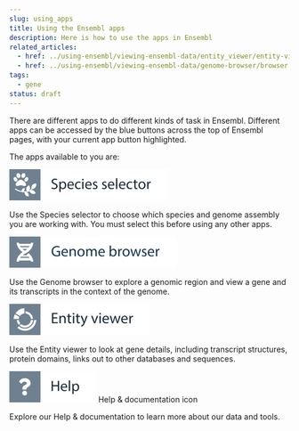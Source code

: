 ```yaml
---
slug: using_apps
title: Using the Ensembl apps
description: Here is how to use the apps in Ensembl
related_articles:
  - href: ../using-ensembl/viewing-ensembl-data/entity_viewer/entity-viewer.md
  - href: ../using-ensembl/viewing-ensembl-data/genome-browser/browser.md
tags:
  - gene
status: draft
---
```


There are different apps to do different kinds of task in Ensembl. Different apps can be accessed by the blue buttons across the top of Ensembl pages, with your current app button highlighted.

The apps available to you are:

![](../../img/id-species-selector.svg)

Use the Species selector to choose which species and genome assembly you are working with. You must select this before using any other apps.

![](../../img/id-genome-browser.svg)

Use the Genome browser to explore a genomic region and view a gene and its transcripts in the context of the genome.

![](../../img/id-entity-viewer.svg)

Use the Entity viewer to look at gene details, including transcript structures, protein domains, links out to other databases and sequences.

![](../../img/id-help.svg)
Help & documentation icon

Explore our Help & documentation to learn more about our data and tools.
